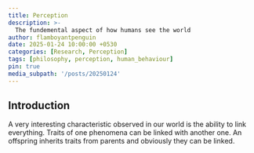 ```yaml
---
title: Perception
description: >-
  The fundemental aspect of how humans see the world
author: flamboyantpenguin
date: 2025-01-24 10:00:00 +0530
categories: [Research, Perception]
tags: [philosophy, perception, human_behaviour]
pin: true
media_subpath: '/posts/20250124'
---
```


## Introduction

A very interesting characteristic observed in our world is the ability to link everything. Traits of one phenomena can be linked with another one. An offspring inherits traits from parents and obviously they can be linked. 

